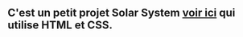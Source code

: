 ## C'est un petit projet Solar System [voir ici](https://alexnesvit.github.io/Solar/) qui utilise HTML et CSS.
